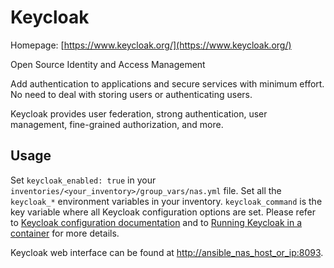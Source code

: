 # Keycloak

Homepage: [https://www.keycloak.org/](https://www.keycloak.org/)

Open Source Identity and Access Management

Add authentication to applications and secure services with minimum effort.
No need to deal with storing users or authenticating users.

Keycloak provides user federation, strong authentication, user management, fine-grained authorization, and more.

## Usage

Set `keycloak_enabled: true` in your `inventories/<your_inventory>/group_vars/nas.yml` file.
Set all the `keycloak_*` environment variables in your inventory. `keycloak_command` is the key variable where all Keycloak configuration options are set. Please refer to [Keycloak configuration documentation](https://www.keycloak.org/server/all-config?f=config) and to [Running Keycloak in a container](https://www.keycloak.org/server/containers) for more details.

Keycloak web interface can be found at [http://ansible_nas_host_or_ip:8093](http://ansible_nas_host_or_ip:8093).
